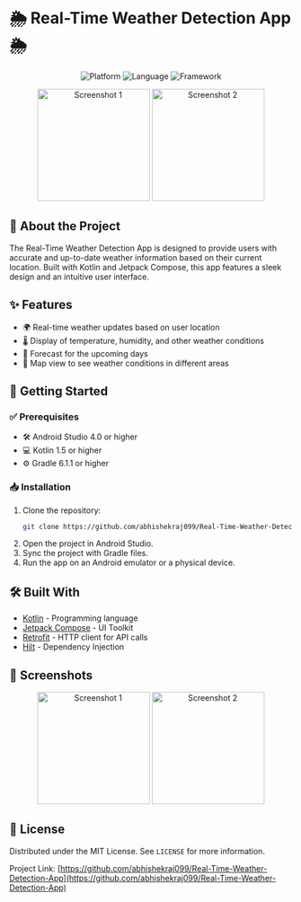
# 🌦️ Real-Time Weather Detection App 🌦️

<p align="center">
  <img src="https://img.shields.io/badge/Platform-Android-brightgreen" alt="Platform">
  <img src="https://img.shields.io/badge/Language-Kotlin-blue" alt="Language">
  <img src="https://img.shields.io/badge/Framework-Jetpack%20Compose-orange" alt="Framework">
</p>

<p align="center">
  <img src="https://github.com/abhishekraj099/Real-Time-Weather-Detection-App/assets/126005731/0d35cf7c-38d5-4c74-90f0-a776f81fac5a" alt="Screenshot 1" width="200"/>
  <img src="https://github.com/abhishekraj099/Real-Time-Weather-Detection-App/assets/126005731/0b0c57ab-d20d-4f2a-aebb-cf8fe59dcd1f" alt="Screenshot 2" width="200"/>
</p>

## 🌟 About the Project

The Real-Time Weather Detection App is designed to provide users with accurate and up-to-date weather information based on their current location. Built with Kotlin and Jetpack Compose, this app features a sleek design and an intuitive user interface.

## ✨ Features

- 🌍 Real-time weather updates based on user location
- 🌡️ Display of temperature, humidity, and other weather conditions
- 📅 Forecast for the upcoming days
- 📍 Map view to see weather conditions in different areas

## 🚀 Getting Started

### ✅ Prerequisites

- 🛠 Android Studio 4.0 or higher
- 💻 Kotlin 1.5 or higher
- ⚙ Gradle 6.1.1 or higher

### 📥 Installation

1. Clone the repository:
   ```sh
   git clone https://github.com/abhishekraj099/Real-Time-Weather-Detection-App.git
   ```
2. Open the project in Android Studio.
3. Sync the project with Gradle files.
4. Run the app on an Android emulator or a physical device.

## 🛠️ Built With

- [Kotlin](https://kotlinlang.org/) - Programming language
- [Jetpack Compose](https://developer.android.com/jetpack/compose) - UI Toolkit
- [Retrofit](https://square.github.io/retrofit/) - HTTP client for API calls
- [Hilt](https://dagger.dev/hilt/) - Dependency Injection

## 📸 Screenshots

<p align="center">
  <img src="https://github.com/abhishekraj099/Real-Time-Weather-Detection-App/assets/126005731/0d35cf7c-38d5-4c74-90f0-a776f81fac5a" alt="Screenshot 1" width="200"/>
  <img src="https://github.com/abhishekraj099/Real-Time-Weather-Detection-App/assets/126005731/0b0c57ab-d20d-4f2a-aebb-cf8fe59dcd1f" alt="Screenshot 2" width="200"/>
</p>

## 📄 License

Distributed under the MIT License. See `LICENSE` for more information.

Project Link: [https://github.com/abhishekraj099/Real-Time-Weather-Detection-App](https://github.com/abhishekraj099/Real-Time-Weather-Detection-App)
